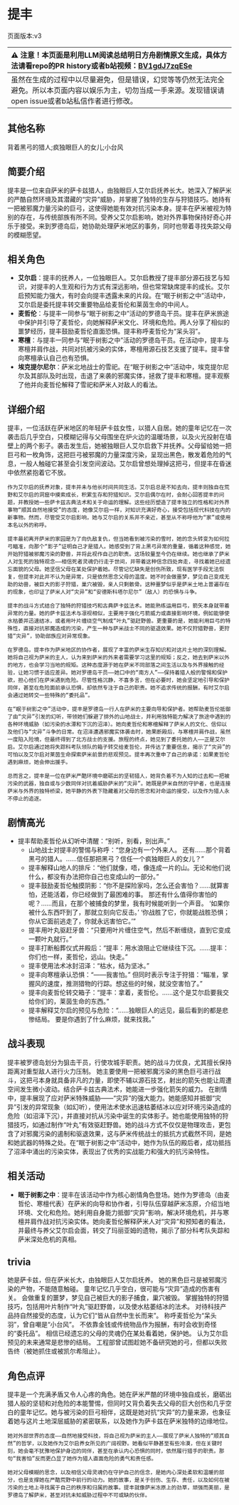 # 提丰
页面版本:v3
 

| :warning: 注意！本页面是利用LLM阅读总结明日方舟剧情原文生成，具体方法请看repo的PR history或者b站视频：[BV1gdJ7zqESe](https://www.bilibili.com/video/BV1gdJ7zqESe/)         |
|:----------------------------|
| 虽然在生成的过程中以尽量避免，但是错误，幻觉等等仍然无法完全避免。所以本页面内容以娱乐为主，切勿当成一手来源。发现错误请open issue或者b站私信作者进行修改。|



## 其他名称
背着黑弓的猎人;疯独眼巨人的女儿;小台风
## 简要介绍
提丰是一位来自萨米的萨卡兹猎人，由独眼巨人艾尔启抚养长大。她深入了解萨米的严酷自然环境及其潜藏的“灾异”威胁，并掌握了独特的生存与狩猎技巧。她持有一把被邪魔力量污染的巨弓，这使得她能有效对抗污染本身。提丰在萨米被视为特别的存在，与传统部族有所不同。受养父艾尔启影响，她对外界事物保持好奇心并乐于接受。来到罗德岛后，她协助处理萨米地区的事务，同时也带着寻找失踪父母的模糊愿望。
## 相关角色
-   **艾尔启**：提丰的抚养人，一位独眼巨人。艾尔启教授了提丰部分源石技艺与知识，对提丰的人生观和行为方式有深远影响，但也常常缺席提丰的成长。艾尔启预知能力强大，有时会向提丰透露未来的片段。在“眠于树影之中”活动中，艾尔启是委托提丰转交重要物品给麦哲伦和莱茵生命的中间人。
-   **麦哲伦**：与提丰一同参与“眠于树影之中”活动的罗德岛干员。提丰在萨米旅途中保护并引导了麦哲伦，向她解释萨米文化、环境和危险。两人分享了相似的噩梦经历，提丰鼓励麦哲伦直面恐惧。提丰称呼麦哲伦为“呆头羽”。
-   **寒檀**：与提丰一同参与“眠于树影之中”活动的罗德岛干员。在活动中，提丰与寒檀并肩作战，共同对抗被污染的实体，寒檀用源石技艺支援了提丰。提丰曾向寒檀承认自己也有恐惧。
-   **埃克提尔尼尔**：萨米北地战士的雪祀。在“眠于树影之中”活动中，埃克提尔尼尔及其部队及时出现，击退了来袭的邪魔实体，拯救了提丰和寒檀。提丰观察了他并向麦哲伦解释了雪祀和萨米人对敌人的看法。
## 详细介绍
提丰，一位活跃在萨米地区的年轻萨卡兹女性，以猎人自居。她的童年记忆在一次袭击后几乎空白，只模糊记得与父母围坐在炉火边的温暖场景，以及火光投射在墙壁上的两个影子。袭击发生后，她被独眼巨人艾尔启救下并抚养。父母留给她一把巨弓和一枚角饰，这把巨弓被邪魔的力量深度污染，呈现出黑色，散发着危险的气息，一般人触碰它甚至会引发空间波动。艾尔启曾想处理掉这把弓，但提丰在昏迷中依然紧抱着它不放。

    作为艾尔启的抚养对象，提丰并未与他长时间共同生活。艾尔启总是不知去向，提丰则独自在荒野和艾尔启的洞窟中摸索成长，积累生存和狩猎知识。艾尔启偶尔在时，会耐心回答提丰的问题，并教授她一些萨卡兹古典法术和关于命运的理解。这些经历塑造了提丰独立的性格和对外界事物“顺其自然地接受”的态度，她像艾尔启一样，对知识充满好奇心，接受包括现代科技在内的新事物。然而，尽管受艾尔启影响，她与艾尔启的关系并不亲近，甚至从不称呼他为“家”或使用本名以外的称呼。

    提丰最初离开萨米的家园是为了向仇敌复仇，但当她看到被污染的雪时，她的念头转变为如何拉弓瞄准，向那个“影子”证明自己才是猎人。她感受到了背上黑弓异常的重量，循着这种感觉，她开始狩猎被邪魔污染的野兽，并将此视作自己的职责。这场较量至今仍在继续。她也继承了萨米人对生死的独特观念——相信死者灵魂仍行走于世间，并带着这种信念四处奔走，寻找着她已经遗忘面貌的父母。她坚信父母在某处保护着她。尽管记忆缺失是创伤所致，现有医学手段无法恢复，但提丰对此并不认为是异常，只是依然思念父母的温度。她不时会做噩梦，梦见自己变成无助的幼兽，被巨大的影子狩猎，巢穴被毁，亲人只剩骸骨。这种噩梦似乎是萨米土地上普遍存在的现象，也印证了萨米人对“灾异”和“安德斯科塔尔尼尔”（敌人）的恐惧与斗争。

    提丰的战斗方式结合了独特的狩猎技巧和古典萨卡兹法术。她能熟练运用巨弓，箭矢本身就带着异常的力量。她的萨卡兹法术与凛视相似，主要用于强化弓箭威力或直接影响环境，例如能够使水枯萎并迅速结冰，或者用叶片缠绕空气制成“叶丸”驱赶野兽。更重要的是，她能利用巨弓的特殊性，直接对抗邪魔造成的污染，产生一种与萨米战士不同的驱退效果。她不仅狩猎野兽，更狩猎“灾异”，协助部族应对异常现象。

    在罗德岛，提丰作为萨米地区的协作者，展现了丰富的萨米生存知识和对这片土地的深刻理解。她将自己视为萨米的主人，认为来到萨米的外来者需要学习这里的规矩；反之，她去到萨米以外的地方，也会学习当地的规矩。这种态度源于她在萨米不同部落之间生活以及与外界接触的经验，让她习惯于适应差异。她对罗德岛干员——她口中的“南方人”——保持着猎人般的警惕和保护欲，担心他们在萨米遇到危险。尽管性格沉静，不喜多言，但在必要时，她会坚定地引导和保护同伴，甚至在危险面前承认恐惧，却依然专注于自己的职责。她不追求传统的报酬，有时艾尔启会通过她转交一些特殊的“委托品”。

    在“眠于树影之中”活动中，提丰是罗德岛一行人在萨米的主要向导和保护者。她帮助麦哲伦抵御了由“灾异”引发的幻听，带领她们躲避了排外的山地战士，并利用独特能力解决了旅途中遇到的各种环境威胁（如污染的水潭和下沉的沼泽）。她向麦哲伦和寒檀解释了萨米人的文化、信仰以及他们与“灾异”斗争的日常。在沼泽遭遇邪魔实体袭击时，她果断殿后，与寒檀并肩作战，虽然一度陷入险境，但最终得到了北方战士的支援。旅程的终点，她见到了委托她的人——正是艾尔启。艾尔启通过她将失踪科考队领队的箱子转交给麦哲伦，并传达了重要信息，揭示了“灾异”的可怕以及艾尔启对莱茵生命探索萨米前景的悲观预见。提丰再次重申了自己的承诺：如果麦哲伦遇到麻烦，她会伸出援手。

    总而言之，提丰是一位在萨米严酷环境中磨砺出的坚韧猎人，她背负着不为人知的过去和一把被污染的武器，独自或与少数同伴对抗着威胁萨米的“灾异”。她既是萨米自然的守护者，也是连接萨米与外界的独特桥梁，她平静的外表下隐藏着对父母的思念和对命运的接受，以及作为猎人永不停止的追逐。
## 剧情高光
*   提丰帮助麦哲伦从幻听中清醒：“别听，别看，别出声。”
    *   山地战士对提丰的警惕与称呼：“您身边有一个外来人。 还有......那个背着黑弓的猎人。......信任那把黑弓？信任一个疯独眼巨人的女儿？”
    *   提丰解释山地人的排斥：“他们就像，唔，像连成一片的山。无论和他们说什么，都没有办法把你自己也变成山的一部分。”
    *   提丰鼓励麦哲伦触摸阴影：“你不是探险家吗，怎么还会害怕？......就算害怕，还能活着，你已经做到了最困难的事。 那还有什么值得你害怕的呢？......而且，在那个被捕食的梦里，我有时候能听到一个声音。 ‘如果你被什么东西吓到了，那就立刻向它反击。’ ‘你战胜了它，你就能战胜恐惧；你从它面前逃走了，你就永远害怕它。’”
    *   提丰用叶丸驱赶牙兽：“只要用叶片缠住空气，然后不断缠绕，直到它变成一颗叶丸就行。”
    *   提丰打断船葬仪式并殿后：“提丰：用水浪阻止它继续往下沉。......提丰：你们也一样，麦哲伦，远山。快走。”
    *   提丰使用法术冰封沼泽：“枯水，结为坚冰。”
    *   提丰向寒檀承认恐惧：“——我害怕。” 但同时表示专注于狩猎：“瞄准，掌握风的速度，推测猎物的行踪。想这些的时候，就没空害怕了。”
    *   提丰向麦哲伦转交箱子：“提丰：拿着，麦哲伦。......这个是艾尔启要我交给你们的，莱茵生命的东西。”
    *   提丰解释艾尔启的预见与危险：“......独眼巨人的远见，最后看到的都是悲惨结局。 要是你遇到了什么麻烦，就来找我。”
## 战斗表现
提丰被罗德岛划分为狙击干员，行使攻城手职责。她的战斗力优良，尤其擅长保持距离对重型敌人进行火力压制。
    她主要使用一把被邪魔污染的黑色巨弓进行战斗，这把弓本身就具备非凡的力量，即使不辅以源石技艺，射出的箭矢也能让周遭空间发生微小波动。结合萨卡兹古典法术，她能进一步强化箭矢的威力。
    在剧情中，提丰展现了应对萨米特殊威胁——“灾异”的强大能力。她能感知并抵御“灾异”引发的异常现象（如幻听），使用法术使水迅速枯萎结冰以应对环境污染造成的危险（如沼泽下沉），并直接对抗从污染中诞生的实体影子。她也能使用独特的狩猎技巧，如通过制作“叶丸”有效驱赶野兽。她的战斗方式不仅仅是物理攻击，更包含了对邪魔污染的遏制和驱退效果，这与萨米传统战士的抵抗方式截然不同，是她和她武器的特殊之处。在“眠于树影之中”活动中，她作为队伍的殿后者，成功抵挡了沼泽中涌出的污染实体，表现出了优秀的实战能力和强大的抗污染特性。
## 相关活动
-   **眠于树影之中**：提丰在该活动中作为核心剧情角色登场。她作为罗德岛（由麦哲伦、寒檀代表）在萨米的向导和协作者，引导队伍穿越萨米冻原，介绍当地环境、文化和危险。她利用自身能力抵御“灾异”影响，解决环境危机，并与寒檀并肩作战对抗污染实体。她向麦哲伦解释萨米人对“灾异”和预知者的看法，并最终与养父艾尔启会面，转交了玛丽亚姆的遗物，揭示了部分科考队失踪和萨米深处危机的真相。
## trivia
她是萨卡兹，但在萨米长大，由独眼巨人艾尔启抚养。
    她的黑色巨弓是被邪魔污染的产物，不能随意触碰。
    童年记忆几乎空白，很可能与“灾异”造成的伤害有关。
    会做重复的噩梦，梦见自己被巨大的影子捕食，巢穴被毁。
    掌握独特的狩猎技巧，包括用叶片制作“叶丸”驱赶野兽，以及使水枯萎结冰的法术。
    对待科技产品持自然接受的态度，认为它们“皆从自然中生长而来”。
    称呼麦哲伦为“呆头羽”，曾自嘲是“小台风”。
    不依靠金钱或传统物品作为报酬，有时会收到奇怪的“委托品”。
    相信已经遗忘的父母的灵魂仍在某处看着她，保护她。
    认为艾尔启预见的未来通常是悲惨的结局。
    工程部曾试图趁她不备研究她的弓，但都以失败告终（被她抓住或被凯尔希阻止）。
## 角色点评
提丰是一个充满矛盾又令人心疼的角色。她在萨米严酷的环境中独自成长，磨砺出猎人般的坚韧和对危险的本能警惕，但同时又背负着失去父母的巨大创伤和几乎空白的童年记忆。她与被污染的巨弓相伴，这既是她对抗“灾异”的力量来源，也象征着她与这片土地深层威胁的紧密联系，以及她作为萨卡兹在萨米独特的边缘地位。

    她对外部世界的态度——自然地接受科技，将自己视为萨米的主人——展现了萨米人独特的“顺其自然”的哲学，以及她作为艾尔启养女所见的广阔视野。她看似平静甚至有些冷漠，但在关键时刻，她会毫不犹豫地保护身边的同伴，甚至在承认内心恐惧的同时，依然履行猎手的职责。那句“我害怕”反而更凸显了她作为猎人直面危险的勇气和责任感。

    她对父母模糊的思念，以及相信父母灵魂仍在守护自己的信念，是她内心深处柔软和温暖的部分，也是支撑她在严酷荒野中前行的动力。她的故事，是关于创伤、生存、责任，以及如何在被污染的土地上寻找属于自己的秩序和归属的故事。提丰就像萨米冻原上的劲草，顽强而美丽，是罗德岛了解萨米，甚至对抗未知威胁过程中不可或缺的伙伴。